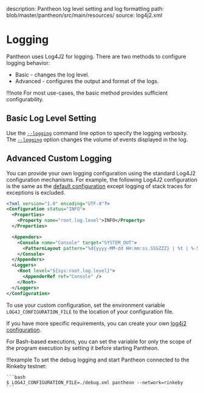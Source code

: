 description: Pantheon log level setting and log formatting
path: blob/master/pantheon/src/main/resources/
source: log4j2.xml
<!--- END of page meta data -->

# Logging

Pantheon uses Log4J2 for logging. There are two methods to configure logging behavior:

* Basic - changes the log level. 
* Advanced - configures the output and format of the logs. 

!!!note
    For most use-cases, the basic method provides sufficient configurability.  

## Basic Log Level Setting

Use the [`--logging`](../Reference/Pantheon-CLI-Syntax.md#logging) command line option to specify 
the logging verbosity. The [`--logging`](../Reference/Pantheon-CLI-Syntax.md#logging) option changes
the volume of events displayed in the log. 

## Advanced Custom Logging

You can provide your own logging configuration using the standard Log4J2 configuration mechanisms.
For example, the following Log4J2 configuration is the same as the 
[default configuration](https://github.com/PegaSysEng/pantheon/blob/master/pantheon/src/main/resources/log4j2.xml) 
except logging of stack traces for exceptions is excluded.

```xml tab="debug.xml"
<?xml version="1.0" encoding="UTF-8"?>
<Configuration status="INFO">
  <Properties>
    <Property name="root.log.level">INFO</Property>
  </Properties>

  <Appenders>
    <Console name="Console" target="SYSTEM_OUT">
      <PatternLayout pattern="%d{yyyy-MM-dd HH:mm:ss.SSSZZZ} | %t | %-5level | %c{1} | %msg %throwable{short.message}%n" />
    </Console>
  </Appenders>
  <Loggers>
    <Root level="${sys:root.log.level}">
      <AppenderRef ref="Console" />
    </Root>
  </Loggers>
</Configuration>
```

To use your custom configuration, set the environment variable `LOG4J_CONFIGURATION_FILE` to the 
location of your configuration file.  

If you have more specific requirements, you can create your own 
[log4j2 configuration](https://logging.apache.org/log4j/2.x/manual/configuration.html).

For Bash-based executions, you can set the variable for only the scope of the program execution by 
setting it before starting Pantheon.  

!!!example
    To set the debug logging and start Pantheon connected to the Rinkeby testnet:

    ```bash
    $ LOG4J_CONFIGURATION_FILE=./debug.xml pantheon --network=rinkeby
    ```